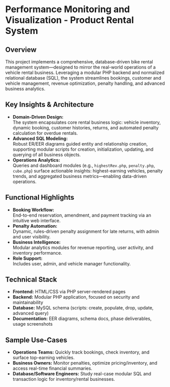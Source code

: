 # Performance Monitoring and Visualization - Product Rental System 

## Overview

This project implements a comprehensive, database-driven bike rental management system—designed to mirror the real-world operations of a vehicle rental business. Leveraging a modular PHP backend and normalized relational database (SQL), the system streamlines bookings, customer and vehicle management, revenue optimization, penalty handling, and advanced business analytics.

## Key Insights & Architecture

- **Domain-Driven Design:**  
  The system encapsulates core rental business logic: vehicle inventory, dynamic booking, customer histories, returns, and automated penalty calculation for overdue rentals.
- **Advanced SQL Modeling:**  
  Robust ER/EER diagrams guided entity and relationship creation, supporting modular scripts for creation, initialization, updating, and querying of all business objects.
- **Operations Analytics:**  
  Queries and dashboard modules (e.g., `highestRev.php`, `penalty.php`, `cube.php`) surface actionable insights: highest-earning vehicles, penalty trends, and aggregated business metrics—enabling data-driven operations.

## Functional Highlights

- **Booking Workflow:**  
  End-to-end reservation, amendment, and payment tracking via an intuitive web interface.
- **Penalty Automation:**  
  Dynamic, rules-driven penalty assignment for late returns, with admin and user visibility.
- **Business Intelligence:**  
  Modular analytics modules for revenue reporting, user activity, and inventory performance.
- **Role Support:**  
  Includes user, admin, and vehicle manager functionality.

## Technical Stack

- **Frontend:** HTML/CSS via PHP server-rendered pages
- **Backend:** Modular PHP application, focused on security and maintainability
- **Database:** MySQL schema (scripts: create, populate, drop, update, advanced query)
- **Documentation:** EER diagrams, schema docs, phase deliverables, usage screenshots


## Sample Use-Cases

- **Operations Teams:** Quickly track bookings, check inventory, and surface top-earning vehicles.
- **Business Owners:** Monitor penalties, optimize pricing/inventory, and access real-time financial summaries.
- **Database/Software Engineers:** Study real-case modular SQL and transaction logic for inventory/rental businesses.


